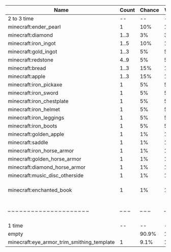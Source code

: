 | Name                                       | Count | Chance | Weight | Comment                                   |
| ------------------------------------------ | ----- | ------ | ------ | ----------------------------------------- |
| 2 to 3 time                                |    -- |     -- |     -- |                                           |
| minecraft:ender_pearl                      |     1 |    10% | 10/100 |                                           |
| minecraft:diamond                          |  1..3 |     3% |  3/100 |                                           |
| minecraft:iron_ingot                       |  1..5 |    10% | 10/100 |                                           |
| minecraft:gold_ingot                       |  1..3 |     5% |  5/100 |                                           |
| minecraft:redstone                         |  4..9 |     5% |  5/100 |                                           |
| minecraft:bread                            |  1..3 |    15% | 15/100 |                                           |
| minecraft:apple                            |  1..3 |    15% | 15/100 |                                           |
| minecraft:iron_pickaxe                     |     1 |     5% |  5/100 |                                           |
| minecraft:iron_sword                       |     1 |     5% |  5/100 |                                           |
| minecraft:iron_chestplate                  |     1 |     5% |  5/100 |                                           |
| minecraft:iron_helmet                      |     1 |     5% |  5/100 |                                           |
| minecraft:iron_leggings                    |     1 |     5% |  5/100 |                                           |
| minecraft:iron_boots                       |     1 |     5% |  5/100 |                                           |
| minecraft:golden_apple                     |     1 |     1% |  1/100 |                                           |
| minecraft:saddle                           |     1 |     1% |  1/100 |                                           |
| minecraft:iron_horse_armor                 |     1 |     1% |  1/100 |                                           |
| minecraft:golden_horse_armor               |     1 |     1% |  1/100 |                                           |
| minecraft:diamond_horse_armor              |     1 |     1% |  1/100 |                                           |
| minecraft:music_disc_otherside             |     1 |     1% |  1/100 |                                           |
| minecraft:enchanted_book                   |     1 |     1% |  1/100 | enchantments: {level: 30, treasure: true} |
| – – – – – – – – – – – – – – – – – – – – –  | – – – | – – –  | – – –  | – – – – – – – – – – – – – – – – – – – – – |
| 1 time                                     |    -- |     -- |     -- |                                           |
| empty                                      |       |  90.9% |  10/11 |                                           |
| minecraft:eye_armor_trim_smithing_template |     1 |   9.1% |   1/11 |                                           |